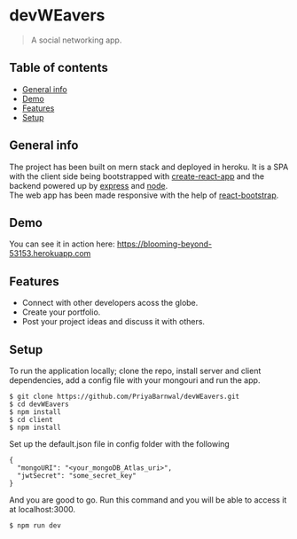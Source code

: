 # devWEavers
>A social networking app.<br/>

## Table of contents
* [General info](#general-info)
* [Demo](#demo)
* [Features](#features)
* [Setup](#setup)

## General info
The project has been built on mern stack and deployed in heroku. It is a SPA with the client side being bootstrapped with [create-react-app](https://github.com/facebookincubator/create-react-app) 
and the backend powered up by [express](https://github.com/expressjs/express) and [node](https://github.com/nodejs/node).<br/>
The web app has been made responsive with the help of [react-bootstrap](https://github.com/react-bootstrap/react-bootstrap).

## Demo
You can see it in action here: https://blooming-beyond-53153.herokuapp.com
	
## Features
* Connect with other developers acoss the globe.
* Create your portfolio.
* Post your project ideas and discuss it with others.
	
## Setup
To run the application locally; clone the repo, install server and client dependencies, add a config file with your mongouri and run the app.

```
$ git clone https://github.com/PriyaBarnwal/devWEavers.git
$ cd devWEavers
$ npm install
$ cd client
$ npm install
```
Set up the default.json file in config folder with the following<br/>
```
{
  "mongoURI": "<your_mongoDB_Atlas_uri>",
  "jwtSecret": "some_secret_key"
}
```

And you are good to go. Run this command and you will be able to access it at localhost:3000.
```
$ npm run dev
```

